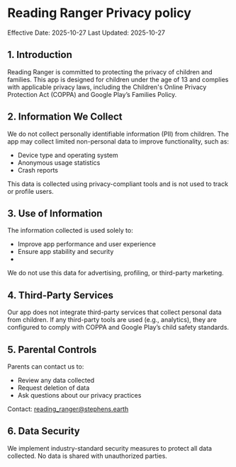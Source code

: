 # Reading Ranger Privacy policy

Effective Date: 2025-10-27 Last Updated: 2025-10-27

## 1. Introduction
Reading Ranger is committed to protecting the privacy of children and families. This app is designed for children under the age of 13 and complies with applicable privacy laws, including the Children's Online Privacy Protection Act (COPPA) and Google Play’s Families Policy.

## 2. Information We Collect
We do not collect personally identifiable information (PII) from children. The app may collect limited non-personal data to improve functionality, such as:

- Device type and operating system
- Anonymous usage statistics
- Crash reports

This data is collected using privacy-compliant tools and is not used to track or profile users.

## 3. Use of Information
The information collected is used solely to:

- Improve app performance and user experience
- Ensure app stability and security
- 
We do not use this data for advertising, profiling, or third-party marketing.

## 4. Third-Party Services
Our app does not integrate third-party services that collect personal data from children. If any third-party tools are used (e.g., analytics), they are configured to comply with COPPA and Google Play’s child safety standards.

## 5. Parental Controls
Parents can contact us to:

- Review any data collected
- Request deletion of data
- Ask questions about our privacy practices

Contact: reading_ranger@stephens.earth

## 6. Data Security
We implement industry-standard security measures to protect all data collected. No data is shared with unauthorized parties.
